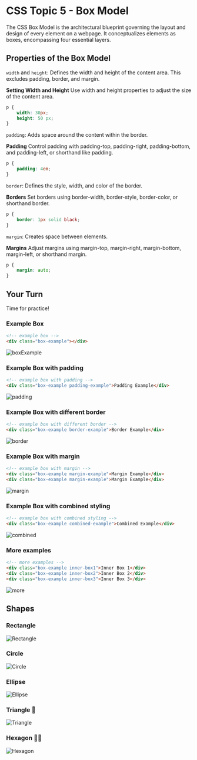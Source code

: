 # CSS Topic 5 - Box Model

The CSS Box Model is the architectural blueprint governing the layout and design of every element on a webpage. It conceptualizes elements as boxes, encompassing four essential layers.

## Properties of the Box Model

`width` and `height`: Defines the width and height of the content area. This excludes padding, border, and margin.

**Setting Width and Height** Use width and height properties to adjust the size of the content area.

```css
p {
    width: 30px;
    height: 50 px;
}
```

`padding`: Adds space around the content within the border.

**Padding** Control padding with padding-top, padding-right, padding-bottom, and padding-left, or shorthand like padding.

```css
p {
    padding: 4em;
}
```

`border`: Defines the style, width, and color of the border.

**Borders** Set borders using border-width, border-style, border-color, or shorthand border.

```css
p {
    border: 1px solid black;
}
```

`margin`: Creates space between elements.

**Margins** Adjust margins using margin-top, margin-right, margin-bottom, margin-left, or shorthand margin.

```css
p {
    margin: auto;
}
```

## Your Turn

Time for practice!

### Example Box

```html
<!-- example box -->
<div class="box-example"></div>
```

![boxExample](https://github.com/macoto00/Frontend-Developer-Code-Lessons/assets/117540231/ebb511b4-079c-48da-8409-deb6bcb1e0b0)


### Example Box with padding

```html
<!-- example box with padding -->
<div class="box-example padding-example">Padding Example</div>
```

![padding](https://github.com/macoto00/Frontend-Developer-Code-Lessons/assets/117540231/767bec09-7280-417a-999e-1bf6f1d80f52)

### Example Box with different border

```html
<!-- example box with different border -->
<div class="box-example border-example">Border Example</div>
```

![border](https://github.com/macoto00/Frontend-Developer-Code-Lessons/assets/117540231/bad87583-9b08-4715-9388-f81324658cf4)


### Example Box with margin

```html
<!-- example box with margin -->
<div class="box-example margin-example">Margin Example</div>
<div class="box-example margin-example">Margin Example</div>
```

![margin](https://github.com/macoto00/Frontend-Developer-Code-Lessons/assets/117540231/7a9ee650-47ef-4365-8263-e347ec6df7fb)

### Example Box with combined styling

```html
<!-- example box with combined styling -->
<div class="box-example combined-example">Combined Example</div>
```

![combined](https://github.com/macoto00/Frontend-Developer-Code-Lessons/assets/117540231/1482446d-34f4-476c-b32f-cd2351e2f00a)


### More examples

```html
<!-- more examples -->
<div class="box-example inner-box1">Inner Box 1</div>
<div class="box-example inner-box2">Inner Box 2</div>
<div class="box-example inner-box3">Inner Box 3</div>
```

![more](https://github.com/macoto00/Frontend-Developer-Code-Lessons/assets/117540231/58c48141-b3c3-491a-a1ff-c1bff2c260f0)

## Shapes

### Rectangle

![Rectangle](URL)

### Circle

![Circle](URL)

### Ellipse

![Ellipse](URL)

### Triangle 💪

![Triangle](URL)

### Hexagon 💪💪

![Hexagon](URL)

